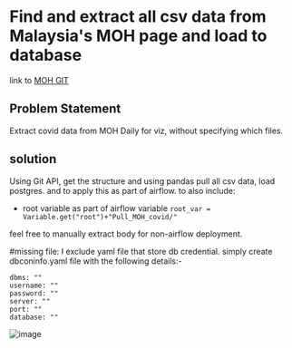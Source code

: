 # Find and extract all csv data from Malaysia's MOH page and load to database
link to [MOH GIT](https://github.com/MoH-Malaysia/covid19-public)
## Problem Statement
Extract covid data from MOH Daily for viz, without specifying which files. 

## solution
Using Git API, get the structure and using pandas pull all csv data, load postgres.
and to apply this as part of airflow. to also include:
- root variable as part of airflow variable `root_var = Variable.get("root")+"Pull_MOH_covid/"`

feel free to manually extract body for non-airflow deployment.

#missing file:
I exclude yaml file that store db credential. simply create dbconinfo.yaml file with the following details:-
  ```
  dbms: ""
  username: ""
  password: ""
  server: ""
  port: ""
  database: ""
  ```

  ![image](https://user-images.githubusercontent.com/47713140/130356973-08922fba-2149-4ca9-a8d7-61f2d0869575.png)

